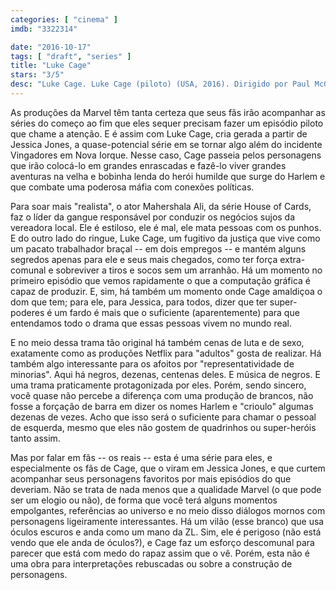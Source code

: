 ```yaml
---
categories: [ "cinema" ]
imdb: "3322314"

date: "2016-10-17"
tags: [ "draft", "series" ]
title: "Luke Cage"
stars: "3/5"
desc: "Luke Cage. Luke Cage (piloto) (USA, 2016). Dirigido por Paul McGuigan. Escrito por Cheo Hodari Coker, Archie Goodwin, John Romita Jr., Roy Thomas, George Tuska, Akela Cooper, Aïda Mashaka Croal, Jason Horwitch, Charles Murray. Com Mike Colter (Luke Cage / ...), Simone Missick (Detective Mercedes 'Misty' Knight), Theo Rossi (Hernan 'Shades' Alvarez), Alfre Woodard (Mariah Dillard), Jaiden Kaine (Zip), Rosario Dawson (Claire Temple), Ron Cephas Jones (Bobby Fish), Erik LaRay Harvey (Willis 'Diamondback' Stryker), Karen Pittman (Inspector Priscilla Ridley)."
---
```


As produções da Marvel têm tanta certeza que seus fãs irão acompanhar as séries do começo ao fim que eles sequer precisam fazer um episódio piloto que chame a atenção. E é assim com Luke Cage, cria gerada a partir de Jessica Jones, a quase-potencial série em se tornar algo além do incidente Vingadores em Nova Iorque. Nesse caso, Cage passeia pelos personagens que irão colocá-lo em grandes enrascadas e fazê-lo viver grandes aventuras na velha e bobinha lenda do herói humilde que surge do Harlem e que combate uma poderosa máfia com conexões políticas.

Para soar mais "realista", o ator Mahershala Ali, da série House of Cards, faz o líder da gangue responsável por conduzir os negócios sujos da vereadora local. Ele é estiloso, ele é mal, ele mata pessoas com os punhos. E do outro lado do ringue, Luke Cage, um fugitivo da justiça que vive como um pacato trabalhador braçal -- em dois empregos -- e mantém alguns segredos apenas para ele e seus mais chegados, como ter força extra-comunal e sobreviver a tiros e socos sem um arranhão. Há um momento no primeiro episódio que vemos rapidamente o que a computação gráfica é capaz de produzir. E, sim, há também um momento onde Cage amaldiçoa o dom que tem; para ele, para Jessica, para todos, dizer que ter super-poderes é um fardo é mais que o suficiente (aparentemente) para que entendamos todo o drama que essas pessoas vivem no mundo real.

E no meio dessa trama tão original há também cenas de luta e de sexo, exatamente como as produções Netflix para "adultos" gosta de realizar. Há também algo interessante para os afoitos por "representatividade de minorias". Aqui há negros, dezenas, centenas deles. E música de negros. E uma trama praticamente protagonizada por eles. Porém, sendo sincero, você quase não percebe a diferença com uma produção de brancos, não fosse a forçação de barra em dizer os nomes Harlem e "crioulo" algumas dezenas de vezes. Acho que isso será o suficiente para chamar o pessoal de esquerda, mesmo que eles não gostem de quadrinhos ou super-heróis tanto assim.

Mas por falar em fãs -- os reais -- esta é uma série para eles, e especialmente os fãs de Cage, que o viram em Jessica Jones, e que curtem acompanhar seus personagens favoritos por mais episódios do que deveriam. Não se trata de nada menos que a qualidade Marvel (o que pode ser um elogio ou não), de forma que você terá alguns momentos empolgantes, referências ao universo e no meio disso diálogos mornos com personagens ligeiramente interessantes. Há um vilão (esse branco) que usa óculos escuros e anda como um mano da ZL. Sim, ele é perigoso (não está vendo que ele anda de óculos?), e Cage faz um esforço descomunal para parecer que está com medo do rapaz assim que o vê. Porém, esta não é uma obra para interpretações rebuscadas ou sobre a construção de personagens.
